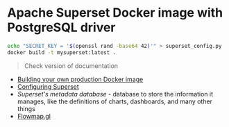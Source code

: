 # Apache Superset Docker image with PostgreSQL driver

```bash
echo "SECRET_KEY = '$(openssl rand -base64 42)'" > superset_config.py
docker build -t mysuperset:latest .
```

> Check version of documentation

- [Building your own production Docker image](https://superset.apache.org/docs/installation/docker-builds#building-your-own-production-docker-image)
- [Configuring Superset](https://superset.apache.org/docs/configuration/configuring-superset)
- *Superset's metadata database* - database to store the information it manages, like the definitions of charts, dashboards, and many other things
- [Flowmap.gl](https://flowmap.gl/)

